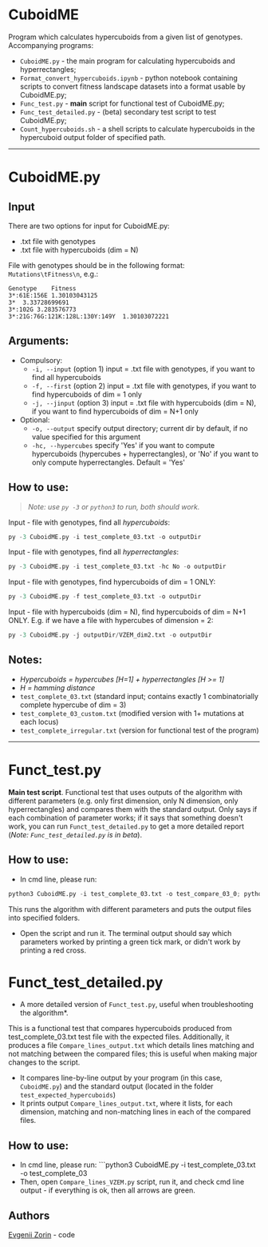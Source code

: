 # CuboidME

Program which calculates hypercuboids from a given list of genotypes. Accompanying programs:
- `CuboidME.py` - the main program for calculating hypercuboids and hyperrectangles; 
- `Format_convert_hypercuboids.ipynb` - python notebook containing scripts to convert fitness landscape datasets into a format usable by CuboidME.py; 
- `Func_test.py` - **main** script for functional test of CuboidME.py; 
- `Func_test_detailed.py` - (beta) secondary test script to test CuboidME.py; 
- `Count_hypercuboids.sh` - a shell scripts to calculate hypercuboids in the hypercuboid output folder of specified path. 

---

# CuboidME.py

## Input

There are two options for input for CuboidME.py: 
- .txt file with genotypes
- .txt file with hypercuboids (dim = N)

File with genotypes should be in the following format: `Mutations\tFitness\n`, e.g.:
```csv
Genotype	Fitness
3*:61E:156E 1.30103043125
3*	3.33728699691
3*:102G	3.283576773
3*:21G:76G:121K:128L:130Y:149Y	1.30103072221
```

## Arguments:
- Compulsory:
  - ```-i, --input``` (option 1) input = .txt file with genotypes, if you want to find all hypercuboids
  - ```-f, --first``` (option 2) input = .txt file with genotypes, if you want to find hypercuboids of dim = 1 only
  - ```-j, --jinput``` (option 3) input = .txt file with hypercuboids (dim = N), if you want to find hypercuboids of dim = N+1 only 
- Optional:
  - ```-o, --output``` specify output directory; current dir by default, if no value specified for this argument
  - ```-hc, --hypercubes``` specify 'Yes' if you want to compute hypercuboids (hypercubes + hyperrectangles), or 'No' if you want to only compute hyperrectangles. Default = 'Yes'

## How to use:
> *Note: use ```py -3``` or ```python3``` to run, both should work.*

Input - file with genotypes, find all *hypercuboids*:
```py
py -3 CuboidME.py -i test_complete_03.txt -o outputDir
```
Input - file with genotypes, find all *hyperrectangles*:
```py
py -3 CuboidME.py -i test_complete_03.txt -hc No -o outputDir
```
Input - file with genotypes, find hypercuboids of dim = 1 ONLY:
```py
py -3 CuboidME.py -f test_complete_03.txt -o outputDir
```
Input - file with hypercuboids (dim = N), find hypercuboids of dim = N+1 ONLY. E.g. if we have a file with hypercubes of dimension = 2:
```py
py -3 CuboidME.py -j outputDir/VZEM_dim2.txt -o outputDir
```

## Notes:
- *Hypercuboids = hypercubes [H=1] + hyperrectangles [H >= 1]*    
- *H = hamming distance*
- ```test_complete_03.txt``` (standard input; contains exactly 1 combinatorially complete hypercube of dim = 3)
- ```test_complete_03_custom.txt``` (modified version with 1+ mutations at each locus)
- ```test_complete_irregular.txt``` (version for functional test of the program)

---

# Funct_test.py

**Main test script**. Functional test that uses outputs of the algorithm with different parameters (e.g. only first dimension, only N dimension, only hyperrectangles) and compares them with the standard output. Only says if each combination of parameter works; if it says that something doesn't work, you can run ```Funct_test_detailed.py``` to get a more detailed report (*Note: `Func_test_detailed.py` is in beta*). 

## How to use: 
- In cmd line, please run: 
```py
python3 CuboidME.py -i test_complete_03.txt -o test_compare_03_0; python3 CuboidME.py -i test_complete_03.txt -o test_compare_03_1 -hc No; python3 CuboidME.py -f test_complete_03.txt -o test_compare_03_2; python3 CuboidME.py -j test_compare_03_2/VZEM_dim1.txt -o test_compare_03_3; python3 CuboidME.py -i test_files/test_complete_irregular.txt -o test_compare_irregular
``` 
This runs the algorithm with different parameters and puts the output files into specified folders. 

- Open the script and run it. The terminal output should say which parameters worked by printing a green tick mark, or didn't work by printing a red cross. 

# Funct_test_detailed.py
* A more detailed version of ```Funct_test.py```, useful when troubleshooting the algorithm*. 

This is a functional test that compares hypercuboids produced from test_complete_03.txt test file with the expected files. Additionally, it produces a file ```Compare_lines_output.txt``` which details lines matching and not matching between the compared files; this is useful when making major changes to the script. 
- It compares line-by-line output by your program (in this case, ```CuboidME.py```) and the standard output (located in the folder ```test_expected_hypercuboids```)
- It prints output ```Compare_lines_output.txt```, where it lists, for each dimension, matching and non-matching lines in each of the compared files. 

## How to use:
- In cmd line, please run: ```python3 CuboidME.py -i test_complete_03.txt -o test_complete_03
- Then, open ```Compare_lines_VZEM.py``` script, run it, and check cmd line output - if everything is ok, then all arrows are green. 

## Authors

[Evgenii Zorin](https://github.com/EvgeniiZorin) - code
